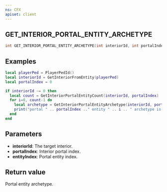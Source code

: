 ```yaml
---
ns: CFX
apiset: client
---
```

## GET_INTERIOR_PORTAL_ENTITY_ARCHETYPE

```c
int GET_INTERIOR_PORTAL_ENTITY_ARCHETYPE(int interiorId, int portalIndex, int entityIndex);
```

## Examples

```lua
local playerPed = PlayerPedId()
local interiorId = GetInteriorFromEntity(playerPed)
local portalIndex = 0

if interiorId ~= 0 then
  local count = GetInteriorPortalEntityCount(interiorId, portalIndex)
  for i=0, count-1 do
    local archetype = GetInteriorPortalEntityArchetype(interiorId, portalIndex, i)
    print("portal " .. portalIndex .." entity " .. i .. " archetype is: " .. archetype)
  end
end
```

## Parameters
* **interiorId**: The target interior.
* **portalIndex**: Interior portal index.
* **entityIndex**: Portal entity index.

## Return value
Portal entity archetype.